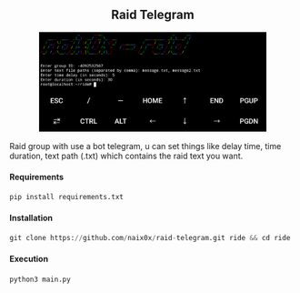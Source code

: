 <h2 align="center">Raid Telegram</h1>

<p align="center">
    <img width="400" src="screenshot/console/Console.png" alt="Console">
</p>


Raid group with use a bot telegram, u can set things like delay time, time duration, text path (.txt) which contains the raid text you want.

#### Requirements

```python
pip install requirements.txt
```

#### Installation

```python
git clone https://github.com/naix0x/raid-telegram.git ride && cd ride
```

#### Execution

```python
python3 main.py
```